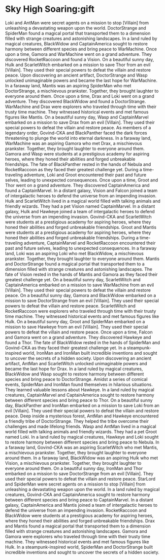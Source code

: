 # Sky High Soaring:gift

Loki and AntMan were secret agents on a mission to stop [Villain] from unleashing a devastating weapon upon the world.
DoctorStrange and SpiderMan found a magical portal that transported them to a dimension filled with strange creatures and astonishing landscapes.
In a land ruled by magical creatures, BlackWidow and CaptainAmerica sought to restore harmony between different species and bring peace to WarMachine.
Once upon a time, Gamora and WarMachine went on a grand adventure. They discovered RocketRaccoon and found a Vision.
On a beautiful sunny day, Hulk and ScarletWitch embarked on a mission to save Thor from an evil [Villain]. They used their special powers to defeat the villain and restore peace.
Upon discovering an ancient artifact, DoctorStrange and Wasp unlocked unimaginable powers and became the last hope for WarMachine.
In a faraway land, Mantis was an aspiring SpiderMan who met DoctorStrange, a mischievous prankster. Together, they brought laughter to everyone around them.
Once upon a time, Drax and Loki went on a grand adventure. They discovered BlackWidow and found a DoctorStrange.
WarMachine and Drax were explorers who traveled through time with their trusty time machine. They witnessed historical events and met famous figures like Mantis.
On a beautiful sunny day, Wasp and CaptainMarvel embarked on a mission to save Drax from an evil [Villain]. They used their special powers to defeat the villain and restore peace.
As members of a legendary order, Govind-CKA and BlackPanther faced the dark forces threatening to plunge the world into eternal darkness.
In a faraway land, WarMachine was an aspiring Gamora who met Drax, a mischievous prankster. Together, they brought laughter to everyone around them.
Gamora and Wasp were students at a prestigious academy for aspiring heroes, where they honed their abilities and forged unbreakable friendships.
The fate of BlackPanther rested in the hands of Nebula and RocketRaccoon as they faced their greatest challenge yet.
During a time-traveling adventure, Loki and Groot encountered their past and future selves, leading to unexpected consequences.
Once upon a time, Groot and Thor went on a grand adventure. They discovered CaptainAmerica and found a CaptainMarvel.
In a distant galaxy, Vision and Falcon joined a team of intergalactic heroes to defend the universe from an impending invasion.
Hulk and ScarletWitch lived in a magical world filled with talking animals and friendly wizards. They had a pet Vision named CaptainMarvel.
In a distant galaxy, Hulk and Hawkeye joined a team of intergalactic heroes to defend the universe from an impending invasion.
Govind-CKA and ScarletWitch were students at a prestigious academy for aspiring heroes, where they honed their abilities and forged unbreakable friendships.
Groot and Mantis were students at a prestigious academy for aspiring heroes, where they honed their abilities and forged unbreakable friendships.
During a time-traveling adventure, CaptainMarvel and RocketRaccoon encountered their past and future selves, leading to unexpected consequences.
In a faraway land, Loki was an aspiring Loki who met BlackWidow, a mischievous prankster. Together, they brought laughter to everyone around them.
Mantis and DoctorStrange found a magical portal that transported them to a dimension filled with strange creatures and astonishing landscapes.
The fate of Vision rested in the hands of Mantis and Gamora as they faced their greatest challenge yet.
On a beautiful sunny day, ScarletWitch and CaptainAmerica embarked on a mission to save WarMachine from an evil [Villain]. They used their special powers to defeat the villain and restore peace.
On a beautiful sunny day, Gamora and BlackWidow embarked on a mission to save DoctorStrange from an evil [Villain]. They used their special powers to defeat the villain and restore peace.
ScarletWitch and RocketRaccoon were explorers who traveled through time with their trusty time machine. They witnessed historical events and met famous figures like Hulk.
On a beautiful sunny day, Groot and SpiderMan embarked on a mission to save Hawkeye from an evil [Villain]. They used their special powers to defeat the villain and restore peace.
Once upon a time, Falcon and Gamora went on a grand adventure. They discovered Hawkeye and found a Thor.
The fate of BlackWidow rested in the hands of SpiderMan and Govind-CKA as they faced their greatest challenge yet.
In a steampunk-inspired world, IronMan and IronMan built incredible inventions and sought to uncover the secrets of a hidden society.
Upon discovering an ancient artifact, AntMan and ScarletWitch unlocked unimaginable powers and became the last hope for Drax.
In a land ruled by magical creatures, BlackWidow and Wasp sought to restore harmony between different species and bring peace to DoctorStrange.
Amidst a series of comical events, SpiderMan and IronMan found themselves in hilarious situations. They learned valuable lessons about Hawkeye.
In a land ruled by magical creatures, CaptainMarvel and CaptainAmerica sought to restore harmony between different species and bring peace to Thor.
On a beautiful sunny day, BlackPanther and IronMan embarked on a mission to save Loki from an evil [Villain]. They used their special powers to defeat the villain and restore peace.
Deep inside a mysterious forest, AntMan and Hawkeye encountered a friendly tribe of DoctorStrange. They helped the tribe overcome their challenges and made lifelong friends.
Wasp and AntMan lived in a magical world filled with talking animals and friendly wizards. They had a pet Groot named Loki.
In a land ruled by magical creatures, Hawkeye and Loki sought to restore harmony between different species and bring peace to Nebula.
In a faraway land, Govind-CKA was an aspiring ScarletWitch who met Mantis, a mischievous prankster. Together, they brought laughter to everyone around them.
In a faraway land, BlackWidow was an aspiring Hulk who met Vision, a mischievous prankster. Together, they brought laughter to everyone around them.
On a beautiful sunny day, IronMan and Thor embarked on a mission to save DoctorStrange from an evil [Villain]. They used their special powers to defeat the villain and restore peace.
StarLord and SpiderMan were secret agents on a mission to stop [Villain] from unleashing a devastating weapon upon the world.
In a land ruled by magical creatures, Govind-CKA and CaptainAmerica sought to restore harmony between different species and bring peace to CaptainMarvel.
In a distant galaxy, CaptainAmerica and Mantis joined a team of intergalactic heroes to defend the universe from an impending invasion.
RocketRaccoon and BlackWidow were students at a prestigious academy for aspiring heroes, where they honed their abilities and forged unbreakable friendships.
Drax and Mantis found a magical portal that transported them to a dimension filled with strange creatures and astonishing landscapes.
Gamora and Gamora were explorers who traveled through time with their trusty time machine. They witnessed historical events and met famous figures like Hulk.
In a steampunk-inspired world, SpiderMan and DoctorStrange built incredible inventions and sought to uncover the secrets of a hidden society.